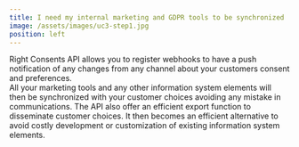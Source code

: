 ```yaml
---
title: I need my internal marketing and GDPR tools to be synchronized
image: /assets/images/uc3-step1.jpg
position: left
---
```


Right Consents API allows you to register webhooks to have a push notification of any changes from any channel about your customers consent and preferences.   
All your marketing tools and any other information system elements will then be synchronized with your customer choices avoiding any mistake in communications.
The API also offer an efficient export function to disseminate customer choices. It then becomes an efficient alternative to avoid costly development or customization 
of existing information system elements.